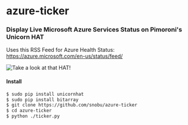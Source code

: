 # azure-ticker
### Display Live Microsoft Azure Services Status on Pimoroni's Unicorn HAT ###

Uses this RSS Feed for Azure Health Status:
https://azure.microsoft.com/en-us/status/feed/

![Take a look at that HAT!](https://raw.githubusercontent.com/snobu/azure-ticker/master/hatshot/healthy.gif)


#### Install ####

```bash
$ sudo pip install unicornhat
$ sudo pip install bitarray
$ git clone https://github.com/snobu/azure-ticker
$ cd azure-ticker
$ python ./ticker.py
```
